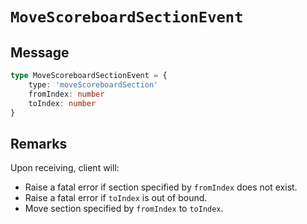 # `MoveScoreboardSectionEvent`

## Message

```ts
type MoveScoreboardSectionEvent = {
    type: 'moveScoreboardSection'
    fromIndex: number
    toIndex: number
}
```

## Remarks

Upon receiving, client will:

-   Raise a fatal error if section specified by `fromIndex` does not exist.
-   Raise a fatal error if `toIndex` is out of bound.
-   Move section specified by `fromIndex` to `toIndex`.
